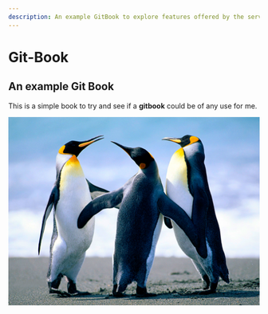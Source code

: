 ```yaml
---
description: An example GitBook to explore features offered by the service
---
```


# Git-Book

## An example Git Book

This is a simple book to try and see if a **gitbook** could be of any use for me.

![A not so flattering image of our team ](.gitbook/assets/penguins.jpg)



